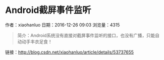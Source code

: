 # Android截屏事件监听
作者：xiaohanluo
日期：2016-12-26 09:03
浏览量：4315
> 简介：Android系统没有直接对截屏事件监听的接口，也没有广播，只能自动动手丰衣足食！

 链接：http://blog.csdn.net/xiaohanluo/article/details/53737655
